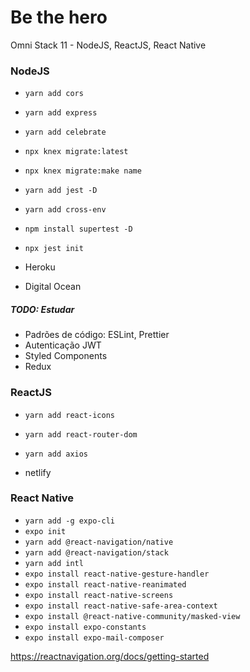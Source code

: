 # Be the hero
Omni Stack 11 - NodeJS, ReactJS, React Native

### NodeJS
- `yarn add cors`
- `yarn add express`
- `yarn add celebrate`
- `npx knex migrate:latest`
- `npx knex migrate:make name`

- `yarn add jest -D`
- `yarn add cross-env`
- `npm install supertest -D`
- `npx jest init`

- Heroku
- Digital Ocean

##### TODO: Estudar

- Padrões de código: ESLint, Prettier
- Autenticação JWT
- Styled Components
- Redux

### ReactJS

- `yarn add react-icons`
- `yarn add react-router-dom`
- `yarn add axios`

- netlify

### React Native

- `yarn add -g expo-cli`
- `expo init`
- `yarn add @react-navigation/native`
- `yarn add @react-navigation/stack`
- `yarn add intl`
- `expo install react-native-gesture-handler`
- `expo install react-native-reanimated`
- `expo install react-native-screens`
- `expo install react-native-safe-area-context`
- `expo install @react-native-community/masked-view` 
- `expo install expo-constants`
- `expo install expo-mail-composer` 


https://reactnavigation.org/docs/getting-started

  
